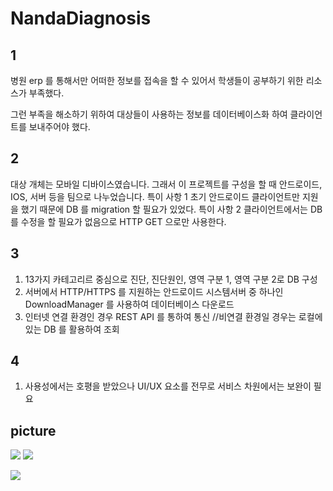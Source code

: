 # NandaDiagnosis

## 1

병원 erp 를 통해서만 어떠한 정보를 접속을 할 수 있어서 학생들이 공부하기 위한 리소스가 부족했다.

그런 부족을 해소하기 위하여 대상들이 사용하는 정보를 데이터베이스화 하여 클라이언트를 보내주어야 했다.

## 2

대상 개체는 모바일 디바이스였습니다. 그래서 이 프로젝트를 구성을 할 때 안드로이드, IOS, 서버 등을 팀으로 나누었습니다.
특이 사항 1 초기 안드로이드 클라이언트만 지원을 했기 때문에 DB 를 migration 할 필요가 있었다.
특이 사항 2 클라이언트에서는 DB 를 수정을 할 필요가 없음으로 HTTP GET 으로만 사용한다.

## 3

1. 13가지 카테고리르 중심으로 진단, 진단원인, 영역 구분 1, 영역 구분 2로 DB 구성
2. 서버에서 HTTP/HTTPS 를 지원하는 안드로이드 시스템서버 중 하나인 DownloadManager 를 사용하여 데이터베이스 다운로드
3. 인터넷 연결 환경인 경우 REST API 를 통하여 통신 //비연결 환경일 경우는 로컬에 있는 DB 를 활용하여 조회

## 4

1. 사용성에서는 호평을 받았으나 UI/UX 요소를 전무로 서비스 차원에서는 보완이 필요

## picture

![](https://github.com/keelim/nandaDiagnosis/blob/gh-pages/assets/pic4.png?raw=true)
![](https://github.com/keelim/nandaDiagnosis/blob/gh-pages/assets/pic5.png?raw=true)

![](https://github.com/keelim/nandaDiagnosis/blob/gh-pages/assets/pic3.png?raw=true)
